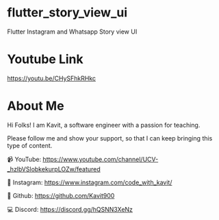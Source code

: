 # flutter_story_view_ui

Flutter Instagram and Whatsapp Story view UI

# Youtube Link
https://youtu.be/CHySFhkRHkc

# About Me
Hi Folks! I am Kavit, a software engineer with a passion for teaching.

Please follow me and show your support, so that I can keep bringing this type of content.

📹 YouTube: https://www.youtube.com/channel/UCV-_hzlbVSlobkekurpLOZw/featured

📸 Instagram: https://www.instagram.com/code_with_kavit/

📂 Github: https://github.com/Kavit900

💻 Discord: https://discord.gg/hQSNN3XeNz
